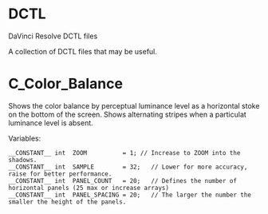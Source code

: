 # DCTL
DaVinci Resolve DCTL files

A collection of DCTL files that may be useful.

# C_Color_Balance

Shows the color balance by perceptual luminance level as a horizontal stoke on the bottom of the screen. Shows alternating stripes when a particulat luminance level is absent.

Variables:
````
__CONSTANT__ int  ZOOM          = 1; // Increase to ZOOM into the shadows.
__CONSTANT__ int  SAMPLE        = 32;   // Lower for more accuracy, raise for better performance.
__CONSTANT__ int  PANEL_COUNT   = 20;   // Defines the number of horizontal panels (25 max or increase arrays)
__CONSTANT__ int  PANEL_SPACING = 20;   // The larger the number the smaller the height of the panels. 
````
